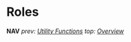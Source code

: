 # Roles


**NAV** *prev: [Utility Functions](utility_functions.md)*  *top: [Overview](../README.md)* 
